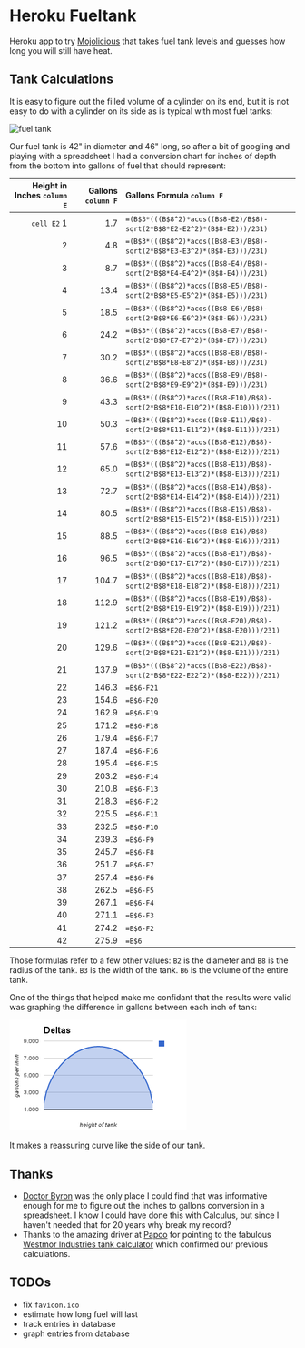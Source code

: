 Heroku Fueltank
===============

Heroku app to try [Mojolicious](http://mojolicio.us/) that takes fuel tank levels
and guesses how long you will still have heat.

Tank Calculations
-----------------

It is easy to figure out the filled volume of a cylinder on its end, but it is
not easy to do with a cylinder on its side as is typical with most fuel tanks:

![fuel tank](http://mangastart.com/blog/wp-content/uploads/cylinder2.jpg)

Our fuel tank is 42" in diameter and 46" long, so after a bit of googling and
playing with a spreadsheet I had a conversion chart for inches of depth from the
bottom into gallons of fuel that should represent:

| Height in Inches `column E` | Gallons `column F` | Gallons Formula `column F` |
| ---------------: | ------: | :------ |
|	`cell E2` 1	|	1.7	| `=(B$3*(((B$8^2)*acos((B$8-E2)/B$8)-sqrt(2*B$8*E2-E2^2)*(B$8-E2)))/231)` |
|	2	|	4.8	| `=(B$3*(((B$8^2)*acos((B$8-E3)/B$8)-sqrt(2*B$8*E3-E3^2)*(B$8-E3)))/231)` |
|	3	|	8.7	| `=(B$3*(((B$8^2)*acos((B$8-E4)/B$8)-sqrt(2*B$8*E4-E4^2)*(B$8-E4)))/231)` |
|	4	|	13.4	| `=(B$3*(((B$8^2)*acos((B$8-E5)/B$8)-sqrt(2*B$8*E5-E5^2)*(B$8-E5)))/231)` |
|	5	|	18.5	| `=(B$3*(((B$8^2)*acos((B$8-E6)/B$8)-sqrt(2*B$8*E6-E6^2)*(B$8-E6)))/231)` |
|	6	|	24.2	| `=(B$3*(((B$8^2)*acos((B$8-E7)/B$8)-sqrt(2*B$8*E7-E7^2)*(B$8-E7)))/231)` |
|	7	|	30.2	| `=(B$3*(((B$8^2)*acos((B$8-E8)/B$8)-sqrt(2*B$8*E8-E8^2)*(B$8-E8)))/231)` |
|	8	|	36.6	| `=(B$3*(((B$8^2)*acos((B$8-E9)/B$8)-sqrt(2*B$8*E9-E9^2)*(B$8-E9)))/231)` |
|	9	|	43.3	| `=(B$3*(((B$8^2)*acos((B$8-E10)/B$8)-sqrt(2*B$8*E10-E10^2)*(B$8-E10)))/231)` |
|	10	|	50.3	| `=(B$3*(((B$8^2)*acos((B$8-E11)/B$8)-sqrt(2*B$8*E11-E11^2)*(B$8-E11)))/231)` |
|	11	|	57.6	| `=(B$3*(((B$8^2)*acos((B$8-E12)/B$8)-sqrt(2*B$8*E12-E12^2)*(B$8-E12)))/231)` |
|	12	|	65.0	| `=(B$3*(((B$8^2)*acos((B$8-E13)/B$8)-sqrt(2*B$8*E13-E13^2)*(B$8-E13)))/231)` |
|	13	|	72.7	| `=(B$3*(((B$8^2)*acos((B$8-E14)/B$8)-sqrt(2*B$8*E14-E14^2)*(B$8-E14)))/231)` |
|	14	|	80.5	| `=(B$3*(((B$8^2)*acos((B$8-E15)/B$8)-sqrt(2*B$8*E15-E15^2)*(B$8-E15)))/231)` |
|	15	|	88.5	| `=(B$3*(((B$8^2)*acos((B$8-E16)/B$8)-sqrt(2*B$8*E16-E16^2)*(B$8-E16)))/231)` |
|	16	|	96.5	| `=(B$3*(((B$8^2)*acos((B$8-E17)/B$8)-sqrt(2*B$8*E17-E17^2)*(B$8-E17)))/231)` |
|	17	|	104.7	| `=(B$3*(((B$8^2)*acos((B$8-E18)/B$8)-sqrt(2*B$8*E18-E18^2)*(B$8-E18)))/231)` |
|	18	|	112.9	| `=(B$3*(((B$8^2)*acos((B$8-E19)/B$8)-sqrt(2*B$8*E19-E19^2)*(B$8-E19)))/231)` |
|	19	|	121.2	| `=(B$3*(((B$8^2)*acos((B$8-E20)/B$8)-sqrt(2*B$8*E20-E20^2)*(B$8-E20)))/231)` |
|	20	|	129.6	| `=(B$3*(((B$8^2)*acos((B$8-E21)/B$8)-sqrt(2*B$8*E21-E21^2)*(B$8-E21)))/231)` |
|	21	|	137.9	| `=(B$3*(((B$8^2)*acos((B$8-E22)/B$8)-sqrt(2*B$8*E22-E22^2)*(B$8-E22)))/231)` |
|	22	|	146.3	| `=B$6-F21` |
|	23	|	154.6	| `=B$6-F20` |
|	24	|	162.9	| `=B$6-F19` |
|	25	|	171.2	| `=B$6-F18` |
|	26	|	179.4	| `=B$6-F17` |
|	27	|	187.4	| `=B$6-F16` |
|	28	|	195.4	| `=B$6-F15` |
|	29	|	203.2	| `=B$6-F14` |
|	30	|	210.8	| `=B$6-F13` |
|	31	|	218.3	| `=B$6-F12` |
|	32	|	225.5	| `=B$6-F11` |
|	33	|	232.5	| `=B$6-F10` |
|	34	|	239.3	| `=B$6-F9` |
|	35	|	245.7	| `=B$6-F8` |
|	36	|	251.7	| `=B$6-F7` |
|	37	|	257.4	| `=B$6-F6` |
|	38	|	262.5	| `=B$6-F5` |
|	39	|	267.1	| `=B$6-F4` |
|	40	|	271.1	| `=B$6-F3` |
|	41	|	274.2	| `=B$6-F2` |
|	42	|	275.9	| `=B$6` |

Those formulas refer to a few other values: `B2` is the diameter and `B8` is the
radius of the tank.  `B3` is the width of the tank.
`B6` is the volume of the entire tank.

One of the things that helped make me confidant that the results were valid
was graphing the difference in gallons between each inch of tank:

![gallons delta per inch graph](gallons_delta.png)

It makes a reassuring curve like the side of our tank.

Thanks
------

* [Doctor Byron](http://mathforum.org/library/drmath/view/56455.html) was the only place I could find
that was informative enough for me to figure out the inches to gallons conversion in a spreadsheet.
I know I could have done this with Calculus, but since I haven't needed that for 20 years why break
my record?
* Thanks to the amazing driver at [Papco](http://www.papco.com/) for pointing to the fabulous [Westmor Industries tank calculator](http://westmor-ind.com/tank-calculator) which confirmed our previous calculations.

TODOs
-----

* fix `favicon.ico`
* estimate how long fuel will last
* track entries in database
* graph entries from database
